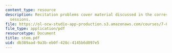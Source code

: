 ```yaml
---
content_type: resource
description: Recitation problems cover material discussed in the corresponding lecture
  sessions.
file: https://ol-ocw-studio-app-production.s3.amazonaws.com/courses/7-012-introduction-to-biology-fall-2004/db389aad9a3beb0f428c4145b6d097e5_stem.pdf
file_type: application/pdf
resourcetype: Document
title: stem.pdf
uid: db389aad-9a3b-eb0f-428c-4145b6d097e5
---
```


